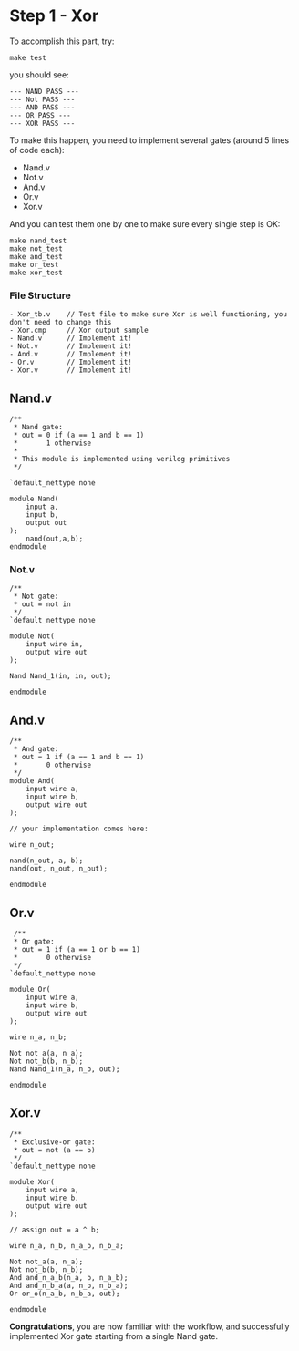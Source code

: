 
# Step 1 - Xor

To accomplish this part, try:

```
make test
```

you should see:

```
--- NAND PASS ---
--- Not PASS ---
--- AND PASS ---
--- OR PASS ---
--- XOR PASS ---
```

To make this happen, you need to implement several gates (around 5 lines of code each):

- Nand.v
- Not.v
- And.v
- Or.v
- Xor.v

And you can test them one by one to make sure every single step is OK:

```
make nand_test
make not_test
make and_test
make or_test
make xor_test
```

### File Structure

```
- Xor_tb.v    // Test file to make sure Xor is well functioning, you don't need to change this
- Xor.cmp     // Xor output sample
- Nand.v      // Implement it!
- Not.v       // Implement it!
- And.v       // Implement it!
- Or.v        // Implement it!
- Xor.v       // Implement it!
```

## Nand.v

```
/**
 * Nand gate: 
 * out = 0 if (a == 1 and b == 1)
 *       1 otherwise
 *
 * This module is implemented using verilog primitives
 */

`default_nettype none

module Nand(
	input a,
	input b,
	output out
);
	nand(out,a,b);
endmodule
```

### Not.v

```
/**
 * Not gate:
 * out = not in
 */
`default_nettype none

module Not(
	input wire in,
	output wire out
);

Nand Nand_1(in, in, out);

endmodule
```

## And.v

```
/**
 * And gate: 
 * out = 1 if (a == 1 and b == 1)
 *       0 otherwise
 */
module And(
	input wire a,
	input wire b,
	output wire out
);

// your implementation comes here:

wire n_out;

nand(n_out, a, b);
nand(out, n_out, n_out);

endmodule
```

## Or.v

```
 /**
 * Or gate:
 * out = 1 if (a == 1 or b == 1)
 *       0 otherwise
 */
`default_nettype none

module Or(
	input wire a,
	input wire b,
	output wire out
);

wire n_a, n_b;

Not not_a(a, n_a);
Not not_b(b, n_b);
Nand Nand_1(n_a, n_b, out);

endmodule
```

## Xor.v

```
/**
 * Exclusive-or gate:
 * out = not (a == b)
 */
`default_nettype none

module Xor(
	input wire a,
	input wire b,
	output wire out
);

// assign out = a ^ b;

wire n_a, n_b, n_a_b, n_b_a;

Not not_a(a, n_a);
Not not_b(b, n_b);
And and_n_a_b(n_a, b, n_a_b);
And and_n_b_a(a, n_b, n_b_a);
Or or_o(n_a_b, n_b_a, out);

endmodule
```



**Congratulations**, you are now familiar with the workflow, and successfully implemented Xor gate starting from a single Nand gate.